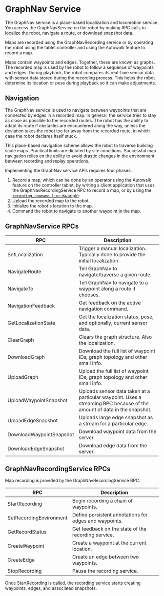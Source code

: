 <!--
Copyright (c) 2022 Boston Dynamics, Inc.  All rights reserved.

Downloading, reproducing, distributing or otherwise using the SDK Software
is subject to the terms and conditions of the Boston Dynamics Software
Development Kit License (20191101-BDSDK-SL).
-->

# GraphNav Service

The GraphNav service is a place-based localization and locomotion service. You access the GraphNavService on the robot by making RPC calls to localize the robot, navigate a route, or download snapshot data.

Maps are recorded using the GraphNavRecording service or by operating the robot using the tablet controller and using the Autowalk feature to record a map.

Maps contain waypoints and edges. Together, these are known as graphs. The recorded map is used by the robot to follow a sequence of waypoints and edges. During playback, the robot compares its real-time sensor data with sensor data stored during the recording process. This helps the robot determine its location or pose during playback so it can make adjustments.


## Navigation

The GraphNav service is used to navigate between waypoints that are connected by edges in a recorded map. In general, the service tries to stay as close as possible to the recorded routes. The robot has the ability to adapt its route if obstacles are encountered along the way, unless the deviation takes the robot too far away from the recorded route, in which case the robot declares itself stuck.

This place-based navigation scheme allows the robot to traverse building scale maps. Practical limits are dictated by site conditions. Successful map navigation relies on the ability to avoid drastic changes in the environment between recording and replay operations.

Implementing the GraphNav service APIs requires four phases:



1. Record a map, which can be done by an operator using the Autowalk feature on the controller tablet, by writing a client application that uses the GraphNavRecordingService RPC to record a map, or by using the [`recording_command_line` example](../../../python/examples/graph_nav_command_line/README.md).
2. Upload the recorded map to the robot.
3. Initialize the robot's location to the map.
4. Command the robot to navigate to another waypoint in the map.


## GraphNavService RPCs

| RPC  | Description |
| ---- | ----------- |
| SetLocalization |	Trigger a manual localization. Typically done to provide the initial localization.
| NavigateRoute |	Tell GraphNav to navigate/traverse a given route.
| NavigateTo |	Tell GraphNav to navigate to a waypoint along a route it chooses.
| NavigationFeedback |	Get feedback on the active navigation command.
| GetLocalizationState |	Get the localization status, pose, and optionally, current sensor data.
| ClearGraph |	Clears the graph structure. Also the localization.
| DownloadGraph |	Download the full list of waypoint IDs, graph topology and other small info.
| UploadGraph |	Upload the full list of waypoint IDs, graph topology and other small info.
| UploadWaypointSnapshot |	Uploads sensor data taken at a particular waypoint. Uses a streaming RPC because of the amount of data in the snapshot.
| UploadEdgeSnapshot |	Uploads large edge snapshot as a stream for a particular edge.
| DownloadWaypointSnapshot |	Download waypoint data from the server.
| DownloadEdgeSnapshot |	Download edge data from the server.



## GraphNavRecordingService RPCs

Map recording is provided by the GraphNavRecordingService RPC.

| RPC  | Description |
| ---- | ----------- |
| StartRecording |	Begin recording a chain of waypoints.
| SetRecordingEnvironment |	Define persistent annotations for edges and waypoints.
| GetRecordStatus |	Get feedback on the state of the recording service.
| CreateWaypoint  |	Create a waypoint at the current location.
| CreateEdge |	Create an edge between two waypoints.
| StopRecording |	Pause the recording service.


Once StartRecording is called, the recording service starts creating waypoints, edges, and associated snapshots.


<!--- image and page reference link definitions --->
[autonomous-top]: Readme.md "Spot SDK: Autonomy, GraphNav, and Missions"
[code-examples]: autonomous_navigation_code_examples.md "Autonomous navigation code examples"
[components]: components_of_autonomous_navigation.md "Components of autonomous navigation"
[typical]: typical_autonomous_navigation_use_case.md "Typical autonomous navigation use cases"
[autonomous-services]: autonomous_navigation_services.md "Autonomous navigation services"
[service]: graphnav_service.md "GraphNav service"
[map-structure]: graphnav_map_structure.md "GraphNav map structure"
[initialization]: initialization.md "Initialization"
[localization]: localization.md "Localization"
[locomotion]: graphnav_and_robot_locomotion.md "GraphNav and robot locomotion"
[missions]: missions_service.md "Missions service"
